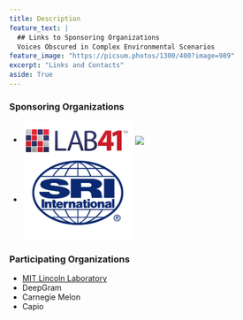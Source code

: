 ```yaml
---
title: Description
feature_text: |
  ## Links to Sponsoring Organizations
  Voices Obscured in Complex Environmental Scenarios
feature_image: "https://picsum.photos/1300/400?image=989"
excerpt: "Links and Contacts"
aside: True
---
```


### Sponsoring Organizations
- <a href="http://lab41.org"><img align="center" width="200" src="/assets/l41logo.jpg"></a>
  <a href="http://iqt.org"><img align="center" width="50" src="https://www.iqt.org/wp-content/uploads/2017/05/IQT_logo_color_FINAL-web.png"> </a>
- <a href="http://sri.com"><img align="center" width="200" src="/images/srilogo.jpg"></a>

### Participating Organizations
- <a href="http://www.ll.mit.edu">MIT Lincoln Laboratory</a>
- DeepGram
- Carnegie Melon
- Capio


